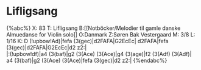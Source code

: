 # Lifligsang

{%abc%}
X: 83
T: Lifligsang
B:[[Notböcker/Melodier til gamle danske Almuedanse for Violin solo]]
O:Danmark
Z:Søren Bak Vestergaard
M: 3/8
L: 1/16
K: D
(!upbow!Ad)|fefa (3(gec)|d2FAFA|G2EcEc|
d2FAFA|fefa (3(gec)|d2FAFA|G2EcEc|d2 z2:|\
|:(!upbow!df)|a4 (3(baf)|g2 (3(Ace) (3(Ace)|g4 (3(age)|f2 (3(Adf) (3(Adf)|\
a4 (3(baf)|g2 (3(Ace) (3(Ace)|fefa (3(gec)|d2 z2:|
{%endabc%}
